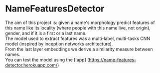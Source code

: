 # NameFeaturesDetector

The aim of this project is: given a name's morphology predict features of this name like its locality (where people with this name live, not origin), gender, 
and if it is a first or a last name.  
The model used to extract features was a multi-label, multi-tasks CNN model (inspired by inception networks architecture).  
From the last layer embeddings we derive a similarity measure between names.  
You can test the model using the [!app] (https://name-features-detector.herokuapp.com/)
